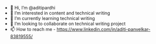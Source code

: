 - 👋 Hi, I’m @aditipardhi
- 👀 I’m interested in content and technical writing
- 🌱 I’m currently learning technical writing
- 💞️ I’m looking to collaborate on technical writing project
- 📫 How to reach me - https://www.linkedin.com/in/aditi-panvelkar-83819555/

<!---
aditipardhi/aditipardhi is a ✨ special ✨ repository because its `README.md` (this file) appears on your GitHub profile.
You can click the Preview link to take a look at your changes.
--->

